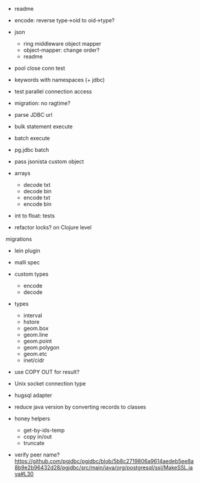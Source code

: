 
- readme

- encode: reverse type->oid to oid->type?

- json
  - ring middleware object mapper
  - object-mapper: change order?
  - readme

- pool close conn test
- keywords with namespaces (+ jdbc)
- test parallel connection access
- migration: no ragtime?
- parse JDBC url
- bulk statement execute
- batch execute
- pg.jdbc batch
- pass jsonista custom object

- arrays
  - decode txt
  - decode bin
  - encode txt
  - encode bin

- int to float: tests
- refactor locks? on Clojure level

migrations
- lein plugin

- malli spec

- custom types
  - encode
  - decode

- types
  - interval
  - hstore
  - geom.box
  - geom.line
  - geom.point
  - geom.polygon
  - geom.etc
  - inet/cidr

- use COPY OUT for result?

- Unix socket connection type

- hugsql adapter

- reduce java version by converting records to classes

- honey helpers
  - get-by-ids-temp
  - copy in/out
  - truncate

- verify peer name? https://github.com/pgjdbc/pgjdbc/blob/5b8c2719806a9614aedeb5ee8a8b9e2b96432d28/pgjdbc/src/main/java/org/postgresql/ssl/MakeSSL.java#L30
